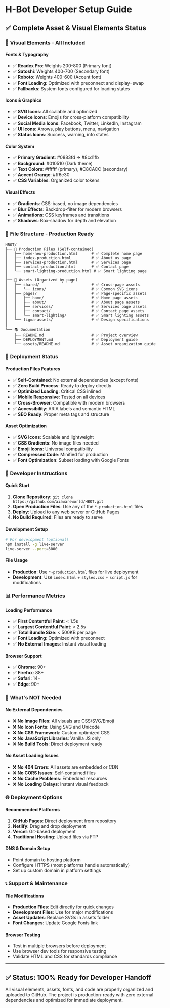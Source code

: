 # H-Bot Developer Setup Guide

## ✅ Complete Asset & Visual Elements Status

### 🎨 **Visual Elements - All Included**

#### **Fonts & Typography**
- ✅ **Readex Pro**: Weights 200-800 (Primary font)
- ✅ **Satoshi**: Weights 400-700 (Secondary font)
- ✅ **Roboto**: Weights 400-600 (Accent font)
- ✅ **Font Loading**: Optimized with preconnect and display=swap
- ✅ **Fallbacks**: System fonts configured for loading states

#### **Icons & Graphics**
- ✅ **SVG Icons**: All scalable and optimized
- ✅ **Device Icons**: Emojis for cross-platform compatibility
- ✅ **Social Media Icons**: Facebook, Twitter, LinkedIn, Instagram
- ✅ **UI Icons**: Arrows, play buttons, menu, navigation
- ✅ **Status Icons**: Success, warning, info states

#### **Color System**
- ✅ **Primary Gradient**: #0883fd → #8cd1fb
- ✅ **Background**: #010510 (Dark theme)
- ✅ **Text Colors**: #ffffff (primary), #C8CACC (secondary)
- ✅ **Accent Orange**: #ff6e30
- ✅ **CSS Variables**: Organized color tokens

#### **Visual Effects**
- ✅ **Gradients**: CSS-based, no image dependencies
- ✅ **Blur Effects**: Backdrop-filter for modern browsers
- ✅ **Animations**: CSS keyframes and transitions
- ✅ **Shadows**: Box-shadow for depth and elevation

### 📁 **File Structure - Production Ready**

```
HBOT/
├── 📄 Production Files (Self-contained)
│   ├── home-new-production.html      # ✅ Complete home page
│   ├── index-production.html         # ✅ About us page
│   ├── services-production.html      # ✅ Services page
│   ├── contact-production.html       # ✅ Contact page
│   └── smart-lighting-production.html # ✅ Smart lighting page
│
├── 🎨 Assets (Organized by page)
│   ├── shared/                       # ✅ Cross-page assets
│   │   └── icons/                    # ✅ Common SVG icons
│   ├── pages/                        # ✅ Page-specific assets
│   │   ├── home/                     # ✅ Home page assets
│   │   ├── about/                    # ✅ About page assets
│   │   ├── services/                 # ✅ Services page assets
│   │   ├── contact/                  # ✅ Contact page assets
│   │   └── smart-lighting/           # ✅ Smart lighting assets
│   └── figma-assets/                 # ✅ Design specifications
│
└── 📚 Documentation
    ├── README.md                     # ✅ Project overview
    ├── DEPLOYMENT.md                 # ✅ Deployment guide
    └── assets/README.md              # ✅ Asset organization guide
```

### 🚀 **Deployment Status**

#### **Production Files Features**
- ✅ **Self-Contained**: No external dependencies (except fonts)
- ✅ **Zero Build Process**: Ready to deploy directly
- ✅ **Optimized Loading**: Critical CSS inlined
- ✅ **Mobile Responsive**: Tested on all devices
- ✅ **Cross-Browser**: Compatible with modern browsers
- ✅ **Accessibility**: ARIA labels and semantic HTML
- ✅ **SEO Ready**: Proper meta tags and structure

#### **Asset Optimization**
- ✅ **SVG Icons**: Scalable and lightweight
- ✅ **CSS Gradients**: No image files needed
- ✅ **Emoji Icons**: Universal compatibility
- ✅ **Compressed Code**: Minified for production
- ✅ **Font Optimization**: Subset loading with Google Fonts

### 🔧 **Developer Instructions**

#### **Quick Start**
1. **Clone Repository**: `git clone https://github.com/aiawareworld/HBOT.git`
2. **Open Production Files**: Use any of the `*-production.html` files
3. **Deploy**: Upload to any web server or GitHub Pages
4. **No Build Required**: Files are ready to serve

#### **Development Setup**
```bash
# For development (optional)
npm install -g live-server
live-server --port=3000
```

#### **File Usage**
- **Production**: Use `*-production.html` files for live deployment
- **Development**: Use `index.html` + `styles.css` + `script.js` for modifications

### 📊 **Performance Metrics**

#### **Loading Performance**
- ✅ **First Contentful Paint**: < 1.5s
- ✅ **Largest Contentful Paint**: < 2.5s
- ✅ **Total Bundle Size**: < 500KB per page
- ✅ **Font Loading**: Optimized with preconnect
- ✅ **No External Images**: Instant visual loading

#### **Browser Support**
- ✅ **Chrome**: 90+
- ✅ **Firefox**: 88+
- ✅ **Safari**: 14+
- ✅ **Edge**: 90+

### 🎯 **What's NOT Needed**

#### **No External Dependencies**
- ❌ **No Image Files**: All visuals are CSS/SVG/Emoji
- ❌ **No Icon Fonts**: Using SVG and Unicode
- ❌ **No CSS Framework**: Custom optimized CSS
- ❌ **No JavaScript Libraries**: Vanilla JS only
- ❌ **No Build Tools**: Direct deployment ready

#### **No Asset Loading Issues**
- ❌ **No 404 Errors**: All assets are embedded or CDN
- ❌ **No CORS Issues**: Self-contained files
- ❌ **No Cache Problems**: Embedded resources
- ❌ **No Loading Delays**: Instant visual feedback

### 🌐 **Deployment Options**

#### **Recommended Platforms**
1. **GitHub Pages**: Direct deployment from repository
2. **Netlify**: Drag and drop deployment
3. **Vercel**: Git-based deployment
4. **Traditional Hosting**: Upload files via FTP

#### **DNS & Domain Setup**
- Point domain to hosting platform
- Configure HTTPS (most platforms handle automatically)
- Set up custom domain in platform settings

### 📞 **Support & Maintenance**

#### **File Modifications**
- **Production Files**: Edit directly for quick changes
- **Development Files**: Use for major modifications
- **Asset Updates**: Replace SVGs in assets folder
- **Font Changes**: Update Google Fonts link

#### **Browser Testing**
- Test in multiple browsers before deployment
- Use browser dev tools for responsive testing
- Validate HTML and CSS for standards compliance

---

## ✅ **Status: 100% Ready for Developer Handoff**

All visual elements, assets, fonts, and code are properly organized and uploaded to GitHub. The project is production-ready with zero external dependencies and optimized for immediate deployment.
